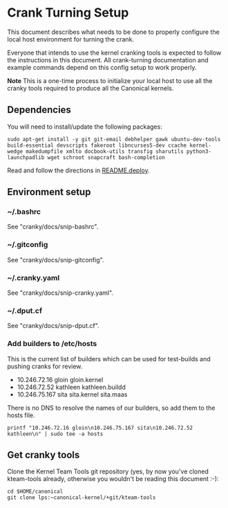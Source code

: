 # Crank Turning Setup

This document describes what needs to be done to properly configure the local
host environment for turning the crank.

Everyone that intends to use the kernel cranking tools is expected to follow
the instructions in this document. All crank-turning documentation and example
commands depend on this config setup to work properly.

**Note** This is a one-time process to initialize your local host to use all
the cranky tools required to produce all the Canonical kernels.

## Dependencies

You will need to install/update the following packages:
```
sudo apt-get install -y git git-email debhelper gawk ubuntu-dev-tools build-essential devscripts fakeroot libncurses5-dev ccache kernel-wedge makedumpfile xmlto docbook-utils transfig sharutils python3-launchpadlib wget schroot snapcraft bash-completion
```

Read and follow the directions in [README.deploy](../../README.deploy).

## Environment setup

### ~/.bashrc

See "cranky/docs/snip-bashrc".

### ~/.gitconfig

See "cranky/docs/snip-gitconfig".

### ~/.cranky.yaml

See "cranky/docs/snip-cranky.yaml".

### ~/.dput.cf

See "cranky/docs/snip-dput.cf".

### Add builders to /etc/hosts

This is the current list of builders which can be used for test-builds and
pushing cranks for review.

* 10.246.72.16  gloin       gloin.kernel
* 10.246.72.52  kathleen    kathleen.buildd
* 10.246.75.167 sita        sita.kernel sita.maas

There is no DNS to resolve the names of our builders, so add them to the hosts file.

```
printf "10.246.72.16 gloin\n10.246.75.167 sita\n10.246.72.52 kathleen\n" | sudo tee -a hosts
```

## Get cranky tools

Clone the Kernel Team Tools git repository (yes, by now you've cloned
kteam-tools already, otherwise you wouldn't be reading this document :-):
```
cd $HOME/canonical
git clone lps:~canonical-kernel/+git/kteam-tools
```
